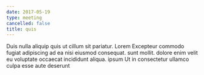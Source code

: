 ```yaml
---
date: 2017-05-19
type: meeting
cancelled: false
title: quis
---
```

Duis nulla aliquip quis ut cillum sit pariatur. Lorem Excepteur commodo fugiat adipiscing ad ea nisi eiusmod consequat. sunt mollit. dolore enim velit eu voluptate occaecat incididunt aliqua. ipsum Ut in consectetur ullamco culpa esse aute deserunt